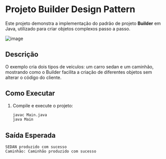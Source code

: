 # Projeto Builder Design Pattern

Este projeto demonstra a implementação do padrão de projeto **Builder** em Java, utilizado para criar objetos complexos passo a passo.

![image](https://i.ibb.co/b3ZcJ1m/image.png)



## Descrição

O exemplo cria dois tipos de veículos: um carro sedan e um caminhão, mostrando como o Builder facilita a criação de diferentes objetos sem alterar o código do cliente.

## Como Executar

1. Compile e execute o projeto:
   ```bash
   javac Main.java
   java Main
   ```

## Saída Esperada

```
SEDAN produzido com sucesso
Caminhão: Caminhão produzido com sucesso
```
